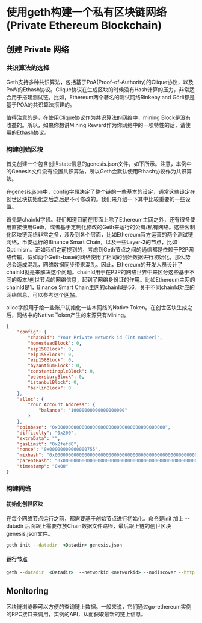 # 使用geth构建一个私有区块链网络 (Private Ethereum Blockchain)

## 创建 Private 网络

### 共识算法的选择

Geth支持多种共识算法，包括基于PoA(Proof-of-Authority)的Clique协议，以及PoW的Ethash协议。Clique协议在生成区块的时候没有Hash计算的压力，非常适合用于搭建测试链。比如，Ethereum两个著名的测试网络Rinkeby and Görli都是基于POA的共识算法搭建的。

值得注意的是，在使用Clique协议作为共识算法的网络中，mining Block是没有收益的。所以，如果你想讲Mining Reward作为你网络中的一项特性的话，请使用的Ethash协议。

### 构建创始区块

首先创建一个包含创世state信息的genesis.json文件，如下所示。注意，本例中的Genesis文件没有设置共识算法，所以Geth会默认使用Ethash协议作为共识算法。

在genesis.json中，config字段决定了整个链的一些基本的设定，通常这些设定在创世区块初始化之后之后是不可修改的。我们来介绍一下其中比较重要的一些设置。

首先是chainId字段。我们知道目前在市面上除了Ethereum主网之外，还有很多使用直接使用Geth，或者基于定制化修改的Geth来运行的公有/私有网络。这些客制化区块链网络非常之多，涉及到各个层面，比如Ethereum官方运营的两个测试链网络，币安运行的Binance Smart Chain，以及一些Layer-2的节点，比如Optimism。正如我们之前提到的，考虑到Geth节点之间的通信都是依赖于P2P网络传输，假如两个Geth-base的网络使用了相同的创始数据进行初始化，那么势必会造成混乱，网络数据同步带来混乱。因此，Ethereum的开发人员设计了chainId就是来解决这个问题。chainId用于在P2P的网络世界中来区分这些基于不同的版本/创世节点的网络信息，起到了网络身份证的作用。比如Ethereum主网的chainId是1，Binance Smart Chain主网的chainId是56。关于不同chainId对应的网络信息，可以参考这个[网站](https://chainlist.org/)。

alloc字段用于给一些账户初始化一些本网络的Native Token。在创世区块生成之后，网络中的Native Token产生的来源只有Mining。

```json
{
    "config": {
        "chainId": "Your Private Network id (Int number)",
        "homesteadBlock": 0,
        "eip150Block": 0,
        "eip155Block": 0,
        "eip158Block": 0,
        "byzantiumBlock": 0,
        "constantinopleBlock": 0,
        "petersburgBlock": 0,
        "istanbulBlock": 0,
        "berlinBlock": 0
    },
    "alloc": {
        "Your Account Address": {
            "balance": "10000000000000000000"
        }
    },
    "coinbase": "0x0000000000000000000000000000000000000000",
    "difficulty": "0x200",
    "extraData": "",
    "gasLimit": "0x2fefd8",
    "nonce": "0x00000000000000755",
    "mixhash": "0x0000000000000000000000000000000000000000000000000000000000000000",
    "parentHash": "0x0000000000000000000000000000000000000000000000000000000000000000",
    "timestamp": "0x00"
}
```

### 构建网络

#### 初始化创世区块

在每个网络节点运行之前，都需要基于创始节点进行初始化。命令是init 加上 --datadir 后面跟上需要存放Chain数据文件路径，最后跟上链的创世区块genesis.json文件。

```cmd
geth init --datadir  <Datadir> genesis.json
```

#### 运行节点

```cmd
geth --datadir  <Datadir>  --networkid <networkid> --nodiscover --http --rpc --rpcport "8545" --rpcaddr "0.0.0.0" --rpccorsdomain "*" --rpcapi "eth,web3,net,personal,miner" console 2
```

## Monitoring

区块链浏览器可以方便的查询链上数据。一般来说，它们通过go-ethereum实例的RPC接口来调用，实例的API，从而获取最新的链上信息。